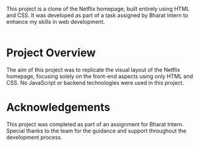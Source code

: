 This project is a clone of the Netflix homepage, built entirely using HTML and CSS. It was developed as part of a task assigned by Bharat Intern to enhance my skills in web development.
<br><br>

<h1>Project Overview</h1>
The aim of this project was to replicate the visual layout of the Netflix homepage, focusing solely on the front-end aspects using only HTML and CSS. No JavaScript or backend technologies were used in this project.
<h1>Acknowledgements</h1>
This project was completed as part of an assignment for Bharat Intern. Special thanks to the team for the guidance and support throughout the development process.
